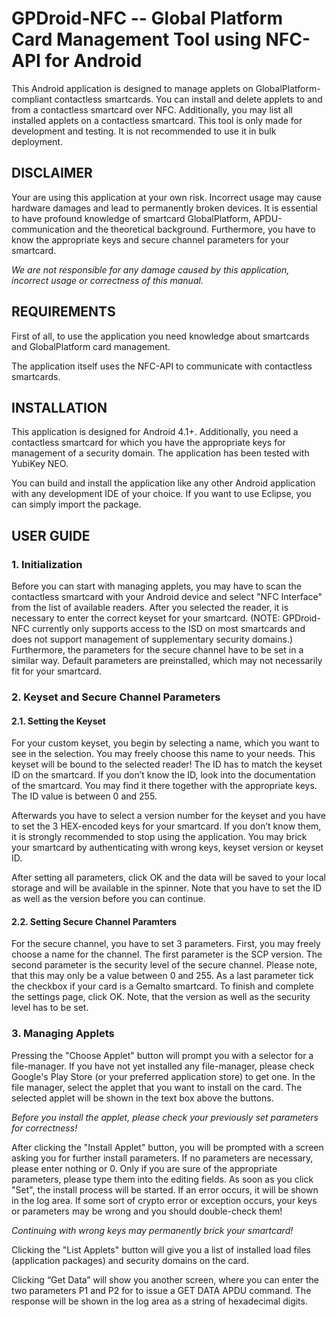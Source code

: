 ﻿# GPDroid-NFC -- Global Platform Card Management Tool using NFC-API for Android

This Android application is designed to manage applets on GlobalPlatform-compliant
contactless smartcards. You can install and delete applets to and from a contactless
smartcard over NFC. Additionally, you may list all installed applets on a contactless
smartcard. This tool is only made for development and testing. It is not recommended
to use it in bulk deployment.



## DISCLAIMER

Your are using this application at your own risk. Incorrect usage may cause hardware
damages and lead to permanently broken devices. It is essential to have profound
knowledge of smartcard GlobalPlatform, APDU-communication and the theoretical
background. Furthermore, you have to know the appropriate keys and secure channel
parameters for your smartcard.

*We are not responsible for any damage caused by this application, incorrect usage
or correctness of this manual.*



## REQUIREMENTS

First of all, to use the application you need knowledge about smartcards and
GlobalPlatform card management.

The application itself uses the NFC-API to communicate with contactless smartcards.



## INSTALLATION

This application is designed for Android 4.1+. Additionally, you need a contactless
smartcard for which you have the appropriate keys for management of a security domain.
The application has been tested with YubiKey NEO.

You can build and install the application like any other Android application with
any development IDE of your choice. If you want to use Eclipse, you can simply import
the package.



## USER GUIDE


### 1. Initialization

Before you can start with managing applets, you may have to scan the contactless
smartcard with your Android device and select "NFC Interface" from the list of
available readers. After you selected the reader, it is necessary to enter the
correct keyset for your smartcard. (NOTE: GPDroid-NFC currently only supports
access to the ISD on most smartcards and does not support management of
supplementary security domains.) Furthermore, the parameters for the secure channel
have to be set in a similar way. Default parameters are preinstalled, which may not
necessarily fit for your smartcard.


### 2. Keyset and Secure Channel Parameters


#### 2.1. Setting the Keyset

For your custom keyset, you begin by selecting a name, which you want to see in the
selection. You may freely choose this name to your needs. This keyset will be bound
to the selected reader! The ID has to match the keyset ID on the smartcard. If you
don’t know the ID, look into the documentation of the smartcard. You may find it
there together with the appropriate keys. The ID value is between 0 and 255.

Afterwards you have to select a version number for the keyset and you have to set
the 3 HEX-encoded keys for your smartcard. If you don’t know them, it is strongly
recommended to stop using the application. You may brick your smartcard by
authenticating with wrong keys, keyset version or keyset ID.

After setting all parameters, click OK and the data will be saved to your local
storage and will be available in the spinner. Note that you have to set the ID as
well as the version before you can continue.


#### 2.2. Setting Secure Channel Paramters

For the secure channel, you have to set 3 parameters. First, you may freely choose
a name for the channel. The first parameter is the SCP version. The second parameter
is the security level of the secure channel. Please note, that this may only be a
value between 0 and 255. As a last parameter tick the checkbox if your card is a
Gemalto smartcard. To finish and complete the settings page, click OK. Note, that
the version as well as the security level has to be set.


### 3. Managing Applets

Pressing the "Choose Applet" button will prompt you with a selector for a
file-manager. If you have not yet installed any file-manager, please check Google's
Play Store (or your preferred application store) to get one. In the file manager,
select the applet that you want to install on the card. The selected applet will be
shown in the text box above the buttons.

*Before you install the applet, please check your previously set parameters for
correctness!*

After clicking the "Install Applet" button, you will be prompted with a screen
asking you for further install parameters. If no parameters are necessary, please
enter nothing or 0. Only if you are sure of the appropriate parameters, please type
them into the editing fields. As soon as you click "Set", the install process will
be started. If an error occurs, it will be shown in the log area. If some sort of
crypto error or exception occurs, your keys or parameters may be wrong and you
should double-check them!

*Continuing with wrong keys may permanently brick your smartcard!*

Clicking the "List Applets" button will give you a list of installed load files
(application packages) and security domains on the card.

Clicking “Get Data” will show you another screen, where you can enter the two
parameters P1 and P2 for to issue a GET DATA APDU command. The response will be
shown in the log area as a string of hexadecimal digits.
